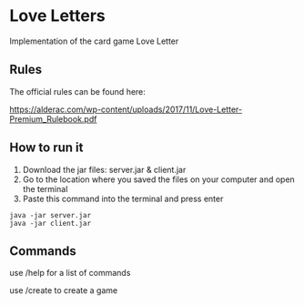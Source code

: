 # Love Letters

Implementation of the card game Love Letter

## Rules

The official rules can be found here:

https://alderac.com/wp-content/uploads/2017/11/Love-Letter-Premium_Rulebook.pdf


## How to run it

1. Download the jar files: server.jar & client.jar
2. Go to the location where you saved the files on your computer and open the terminal
3. Paste this command into the terminal and press enter
```
java -jar server.jar
java -jar client.jar
```

## Commands

use /help for a list of commands

use /create to create a game 